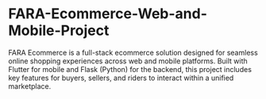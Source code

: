 # FARA-Ecommerce-Web-and-Mobile-Project
FARA Ecommerce is a full-stack ecommerce solution designed for seamless online shopping experiences across web and mobile platforms. Built with Flutter for mobile and Flask (Python) for the backend, this project includes key features for buyers, sellers, and riders to interact within a unified marketplace.
